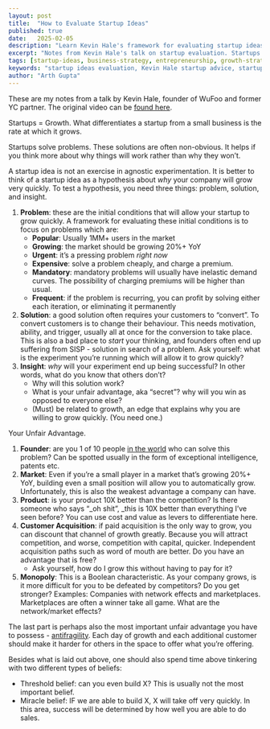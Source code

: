 ```yaml
---
layout: post
title:  "How to Evaluate Startup Ideas"
published: true
date:   2025-02-05
description: "Learn Kevin Hale's framework for evaluating startup ideas. Discover why startups equal growth and how to build hypotheses around problem, solution, and insight for rapid scaling."
excerpt: "Notes from Kevin Hale's talk on startup evaluation. Startups equal growth, and great ideas are hypotheses about why your company will grow quickly through problem-solution-insight alignment."
tags: [startup-ideas, business-strategy, entrepreneurship, growth-strategy, startup-evaluation]
keywords: "startup ideas evaluation, Kevin Hale startup advice, startup growth strategy, YC startup framework, startup hypothesis testing"
author: "Arth Gupta"
---
```

These are my notes from a talk by Kevin Hale, founder of WuFoo and former YC partner. The original video can be [found here](https://www.youtube.com/watch?v=DOtCl5PU8F0&t).

Startups = Growth. What differentiates a startup from a small business is the rate at which it grows.

Startups solve problems. These solutions are often non-obvious. It helps if you think more about why things will work rather than why they won’t. 

A startup idea is not an exercise in agnostic experimentation. It is better to think of a startup idea as a hypothesis about _why_ your company will grow very quickly. To test a hypothesis, you need three things: problem, solution, and insight. 

1. **Problem**: these are the initial conditions that will allow your startup to grow quickly. A framework for evaluating these initial conditions is to focus on problems which are:
   - **Popular**: Usually 1MM+ users in the market 
   - **Growing**: the market should be growing 20%+ YoY
   - **Urgent**: it’s a pressing problem _right now_  
   - **Expensive**: solve a problem cheaply, and charge a premium. 
   - **Mandatory**: mandatory problems will usually have inelastic demand curves. The possibility of charging premiums will be higher than usual.
   - **Frequent**: if the problem is recurring, you can profit by solving either each iteration, or eliminating it permanently 
2. **Solution**: a good solution often requires your customers to “convert”. To convert customers is to change their behaviour. This needs motivation, ability, and trigger, usually all at once for the conversion to take place. This is also a bad place to _start_ your thinking, and founders often end up suffering from SISP - solution in search of a problem. Ask yourself: what is the experiment you’re running which will allow it to grow quickly?
3. **Insight**: _why_ will your experiment end up being successful? In other words, what do you know that others don’t? 
    *  Why will this solution work?
    *  What is your unfair advantage, aka “secret”? why will you win as opposed to everyone else?
    * (Must) be related to growth, an edge that explains why you are willing to grow quickly. (You need one.) 

Your Unfair Advantage. 

1. **Founder**: are you 1 of 10 people <span style="text-decoration:underline;">in the world</span> who can solve this problem? Can be spotted usually in the form of exceptional intelligence, patents etc. 
2. **Market**: Even if you’re a small player in a market that’s growing 20%+ YoY, building even a small position will allow you to automatically grow. Unfortunately, this is also the weakest advantage a company can have. 
3. **Product**: is your product 10X better than the competition? Is there someone who says “_oh shit”, _this is 10X better than everything I’ve seen before? You can use cost and value as levers to differentiate here. 
4. **Customer Acquisition**: if paid acquisition is the only way to grow, you can discount that channel of growth greatly. Because you will attract competition, and worse, competition with capital, quicker. Independent acquisition paths such as word of mouth are better. Do you have an advantage that is free?
   - Ask yourself, how do I grow this without having to pay for it?
5. **Monopoly**: This is a Boolean characteristic. As your company grows, is it more difficult for you to be defeated by competitors? Do you get stronger? Examples: Companies with network effects and marketplaces. Marketplaces are often a winner take all game. What are the network/market effects? 

The last part is perhaps also the most important unfair advantage you have to possess - [antifragility](https://www.wikiwand.com/en/Antifragile). Each day of growth and each additional customer should make it harder for others in the space to offer what you’re offering. 

Besides what is laid out above, one should also spend time above tinkering with two different types of beliefs:

* Threshold belief: can you even build X? This is usually not the most important belief. 
* Miracle belief: IF we are able to build X, X will take off very quickly. In this area, success will be determined by how well you are able to do sales.
